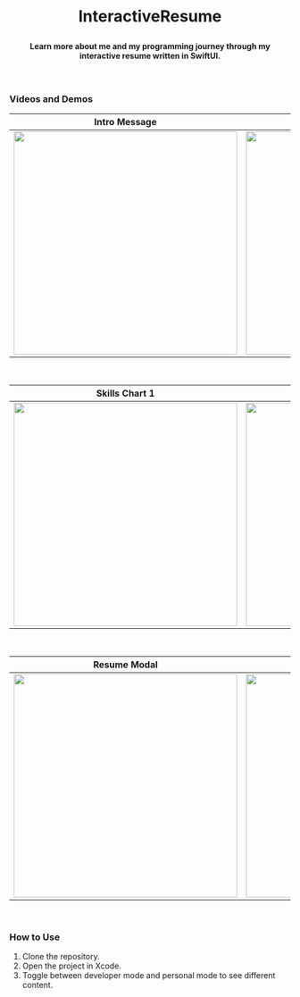 # <p align="center"><b>InteractiveResume</b></p>

#### <p align="center">Learn more about me and my programming journey through my interactive resume written in SwiftUI.</p>

<br>

### **Videos and Demos**
| Intro Message | Side Menu Content Toggle |
|:---------------:|:----------------:|
|<img width="400" src="https://github.com/ZelynaFarrell/InteractiveResume/assets/117409535/5912d6fd-3a6f-46ad-8eff-632512f2f9a5">|<img width="400" src="https://github.com/ZelynaFarrell/InteractiveResume/assets/117409535/5d2bbbf1-57cd-425b-a511-b695617f8fcd">|

<br>

| Skills Chart 1 | Skills Chart 2 |
|:---------------:|:----------------:|
|<img width="400" src="https://github.com/ZelynaFarrell/InteractiveResume/assets/117409535/2aec2b9a-d5ac-4980-a10f-931b9e5310ac">|<img width="400" src="https://github.com/ZelynaFarrell/InteractiveResume/assets/117409535/05603b6c-9b72-4ded-b308-78ca67b7e856">|

<br>

| Resume Modal | Drag and Hue |
|:---------------:|:----------------:|
|<img width="400" src="https://github.com/ZelynaFarrell/InteractiveResume/assets/117409535/7192aecd-1f7c-43c8-8630-ed1f933fe58e">|<img width="400" src="https://github.com/ZelynaFarrell/InteractiveResume/assets/117409535/8ed5b098-7c41-42e9-b18b-6a2afd89f06e">|

<br>

### **How to Use**
1. Clone the repository.
2. Open the project in Xcode.
3. Toggle between developer mode and personal mode to see different content.
